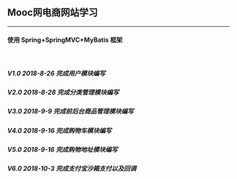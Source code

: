 ## Mooc网电商网站学习
---------------------

#### 使用 Spring+SpringMVC+MyBatis 框架
<br/>

##### V1.0 2018-8-26 完成用户模块编写

<h5>V2.0 2018-8-28 完成分类管理模块编写

<h5>V3.0 2018-9-9 完成前后台商品管理模块编写
<h5>V4.0 2018-9-16 完成购物车模块编写</h5>
<h5>V5.0 2018-9-16 完成购物地址模块编写</h5>
<h5>V6.0 2018-10-3 完成支付宝沙箱支付以及回调</h5>

